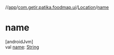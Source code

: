 //[app](../../../index.md)/[com.getir.patika.foodmap.ui](../index.md)/[Location](index.md)/[name](name.md)

# name

[androidJvm]\
val [name](name.md): [String](https://kotlinlang.org/api/latest/jvm/stdlib/kotlin/-string/index.html)
